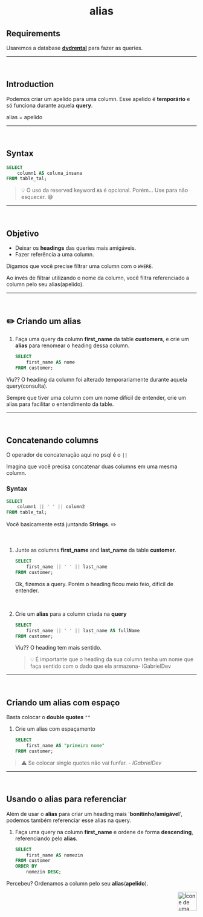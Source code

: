 <h1 align="center">alias</h1>

## Requirements

Usaremos a database [**dvdrental**](https://github.com/lGabrielDev/06.postgreSQL/blob/main/2.praticando/7.pg_restore.md/#pgadmin4) para fazer as queries.

<hr>
<br>


## Introduction

Podemos criar um apelido para uma column. Esse apelido é **temporário** e só funciona durante aquela **query**.

alias = apelido

<hr>
<br>

## Syntax
```sql
SELECT
    column1 AS coluna_insana
FROM table_tal;
```

> :bulb: O uso da reserved keyword **`AS`** é opcional. Porém... Use para não esquecer. :sweat_smile:

<hr>
<br>


## Objetivo
* Deixar os **headings** das queries mais amigáveis.
* Fazer referência a uma column.


Digamos que você precise filtrar uma column com o `WHERE`.

Ao invés de filtrar utilizando o nome da column, você filtra referenciado a column pelo seu alias(apelido).

<hr>
<br>

## :pencil2: Criando um alias


1. Faça uma query da column **first_name** da table **customers**, e crie um **alias** para renomear o heading dessa column.

    ```sql
    SELECT
        first_name AS nome
    FROM customer;
    ```
Viu?? O heading da column foi alterado temporariamente durante aquela query(consulta).


Sempre que tiver uma column com um nome difícil de entender, crie um alias para facilitar o entendimento da table.

<hr>
<br>

## Concatenando columns
O operador de concatenação aqui no psql é o `||`

Imagina que você precisa concatenar duas columns em uma mesma column.

### Syntax

```sql
SELECT
    column1 || ' ' || column2
FROM table_tal;
```

Você basicamente está juntando **Strings**.
:pencil2:

<br>

1. Junte as columns **first_name** and **last_name** da table **customer**.

    ```sql
    SELECT
        first_name || ' ' || last_name
    FROM customer;
    ```

    Ok, fizemos a query. Porém o heading ficou meio feio, difícil de entender.

<br>

2. Crie um **alias** para a column criada na **query** 
    ```sql
    SELECT
        first_name || ' ' || last_name AS fullName
    FROM customer;
    ```

    Viu?? O heading tem mais sentido.

    > :bulb: É importante que o heading da sua column tenha um nome que faça sentido com o dado que ela armazena- lGabrielDev

<hr>
<br>

## Criando um alias com espaço
Basta colocar o **double quotes** `""` 

1. Crie um alias com espaçamento

    ```sql
    SELECT
        first_name AS "primeiro nome"
    FROM customer;
    ```
> :warning: Se colocar single quotes não vai funfar. - *lGabrielDev*

<hr>
<br>

## Usando o alias para referenciar
Além de usar o **alias** para criar um heading mais '**bonitinho/amigável**', podemos também referenciar esse alias na query.


1. Faça uma query na column **first_name** e ordene de forma **descending**, referenciando pelo **alias**.

    ```sql
    SELECT
        first_name AS nomezin
    FROM customer
    ORDER BY
        nomezin DESC;
    ```
Percebeu? Ordenamos a column pelo seu **alias**(**apelido**).


<!-- Botão para o próximo resumo em ordem sequêncial -->
<a href="https://github.com/lGabrielDev/06.postgreSQL/blob/main/2.praticando/10.order_by.md"><img alt="Ícone de uma seta apontada para direita, representando um link para a próxima página" src="https://cdn-icons-png.flaticon.com/512/8875/8875266.png" width="50px" height="50px" align="right"></a>
